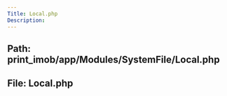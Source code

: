 ```yaml
---
Title: Local.php
Description:
---
```


## Path: print_imob/app/Modules/SystemFile/Local.php
## File: Local.php
